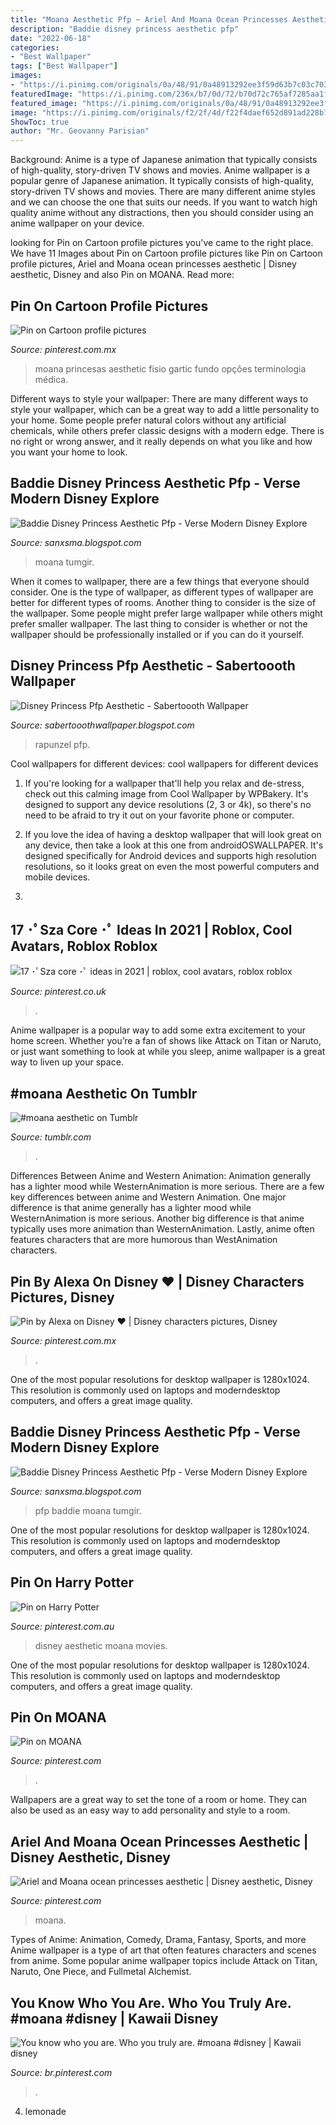 ```yaml
---
title: "Moana Aesthetic Pfp ~ Ariel And Moana Ocean Princesses Aesthetic"
description: "Baddie disney princess aesthetic pfp"
date: "2022-06-18"
categories:
- "Best Wallpaper"
tags: ["Best Wallpaper"]
images:
- "https://i.pinimg.com/originals/0a/48/91/0a48913292ee3f59d63b7c03c7036fa6.jpg"
featuredImage: "https://i.pinimg.com/236x/b7/0d/72/b70d72c765af7285aa1ff062b1fe5e3b.jpg"
featured_image: "https://i.pinimg.com/originals/0a/48/91/0a48913292ee3f59d63b7c03c7036fa6.jpg"
image: "https://i.pinimg.com/originals/f2/2f/4d/f22f4daef652d891ad228b7e3bbb971d.png"
ShowToc: true
author: "Mr. Geovanny Parisian"
---
```



Background: Anime is a type of Japanese animation that typically consists of high-quality, story-driven TV shows and movies.
Anime wallpaper is a popular genre of Japanese animation. It typically consists of high-quality, story-driven TV shows and movies. There are many different anime styles and we can choose the one that suits our needs. If you want to watch high quality anime without any distractions, then you should consider using an anime wallpaper on your device.

	

		
looking for Pin on Cartoon profile pictures you've came to the right place. We have 11 Images about Pin on Cartoon profile pictures like Pin on Cartoon profile pictures, Ariel and Moana ocean princesses aesthetic | Disney aesthetic, Disney and also Pin on MOANA. Read more:
		
    
## Pin On Cartoon Profile Pictures

<img loading=lazy src="https://i.pinimg.com/736x/63/66/ba/6366ba80447242e93a894bf5b940c169.jpg" onerror="this.onerror=null;this.src='https://tse3.mm.bing.net/th?id=OIP.vZqZ4QQrGweS4W-VYhaUdQHaHa&amp;pid=15.1';" alt="Pin on Cartoon profile pictures">

_Source: pinterest.com.mx_

>moana princesas aesthetic fisio gartic fundo opções terminologia médica. 

	

Different ways to style your wallpaper:
There are many different ways to style your wallpaper, which can be a great way to add a little personality to your home. Some people prefer natural colors without any artificial chemicals, while others prefer classic designs with a modern edge. There is no right or wrong answer, and it really depends on what you like and how you want your home to look.

    
## Baddie Disney Princess Aesthetic Pfp - Verse Modern Disney Explore

<img loading=lazy src="https://i.pinimg.com/originals/09/b3/c1/09b3c1937f034e0dbd27b544d2c4d4bf.jpg" onerror="this.onerror=null;this.src='https://tse4.mm.bing.net/th?id=OIP.bBV14MCdxH9xI-L8mAZ20gHaHa&amp;pid=15.1';" alt="Baddie Disney Princess Aesthetic Pfp - Verse Modern Disney Explore">

_Source: sanxsma.blogspot.com_

>moana tumgir. 

	

When it comes to wallpaper, there are a few things that everyone should consider. One is the type of wallpaper, as different types of wallpaper are better for different types of rooms. Another thing to consider is the size of the wallpaper. Some people might prefer large wallpaper while others might prefer smaller wallpaper. The last thing to consider is whether or not the wallpaper should be professionally installed or if you can do it yourself.

    
## Disney Princess Pfp Aesthetic - Sabertoooth Wallpaper

<img loading=lazy src="https://i.pinimg.com/474x/75/e5/72/75e572c236a68b6324c823b65e414749.jpg" onerror="this.onerror=null;this.src='https://tse4.mm.bing.net/th?id=OIP.k4edibhijixZivGYLWHi5wAAAA&amp;pid=15.1';" alt="Disney Princess Pfp Aesthetic - Sabertoooth Wallpaper">

_Source: sabertooothwallpaper.blogspot.com_

>rapunzel pfp. 

	

Cool wallpapers for different devices:
cool wallpapers for different devices 

1. If you're looking for a wallpaper that'll help you relax and de-stress, check out this calming image from Cool Wallpaper by WPBakery. It's designed to support any device resolutions (2, 3 or 4k), so there's no need to be afraid to try it out on your favorite phone or computer.

2. If you love the idea of having a desktop wallpaper that will look great on any device, then take a look at this one from androidOSWALLPAPER. It's designed specifically for Android devices and supports high resolution resolutions, so it looks great on even the most powerful computers and mobile devices.

3.

    
## 17 ･ﾟSza Core ･ﾟ Ideas In 2021 | Roblox, Cool Avatars, Roblox Roblox

<img loading=lazy src="https://i.pinimg.com/236x/b7/0d/72/b70d72c765af7285aa1ff062b1fe5e3b.jpg" onerror="this.onerror=null;this.src='https://tse2.mm.bing.net/th?id=OIP.8COqNxZ9TMA5H4kW7kZvKwAAAA&amp;pid=15.1';" alt="17 ･ﾟSza core ･ﾟ ideas in 2021 | roblox, cool avatars, roblox roblox">

_Source: pinterest.co.uk_

>. 

	

Anime wallpaper is a popular way to add some extra excitement to your home screen. Whether you’re a fan of shows like Attack on Titan or Naruto, or just want something to look at while you sleep, anime wallpaper is a great way to liven up your space.

    
## #moana Aesthetic On Tumblr

<img loading=lazy src="https://64.media.tumblr.com/5ac7f3eada562f7ae3971090709a0149/tumblr_pca8ftkNnH1vxv53vo8_250.jpg" onerror="this.onerror=null;this.src='https://tse1.mm.bing.net/th?id=OIP.xhQb18zi1X55wCp0vAZ8AwAAAA&amp;pid=15.1';" alt="#moana aesthetic on Tumblr">

_Source: tumblr.com_

>. 

	

Differences Between Anime and Western Animation: Animation generally has a lighter mood while WesternAnimation is more serious.
There are a few key differences between anime and Western Animation. One major difference is that anime generally has a lighter mood while WesternAnimation is more serious. Another big difference is that anime typically uses more animation than WesternAnimation. Lastly, anime often features characters that are more humorous than WestAnimation characters.

    
## Pin By Alexa On Disney ♥ | Disney Characters Pictures, Disney

<img loading=lazy src="https://i.pinimg.com/originals/f2/2f/4d/f22f4daef652d891ad228b7e3bbb971d.png" onerror="this.onerror=null;this.src='https://tse3.mm.bing.net/th?id=OIP.JVkcDrXdmdTf7IDLZrQMVgAAAA&amp;pid=15.1';" alt="Pin by Alexa on Disney ♥ | Disney characters pictures, Disney">

_Source: pinterest.com.mx_

>. 

	

One of the most popular resolutions for desktop wallpaper is 1280x1024. This resolution is commonly used on laptops and moderndesktop computers, and offers a great image quality.

    
## Baddie Disney Princess Aesthetic Pfp - Verse Modern Disney Explore

<img loading=lazy src="https://i.pinimg.com/originals/0a/48/91/0a48913292ee3f59d63b7c03c7036fa6.jpg" onerror="this.onerror=null;this.src='https://tse3.mm.bing.net/th?id=OIP.D1UvDlbzzcrOpToBdc6gbQHaET&amp;pid=15.1';" alt="Baddie Disney Princess Aesthetic Pfp - Verse Modern Disney Explore">

_Source: sanxsma.blogspot.com_

>pfp baddie moana tumgir. 

	

One of the most popular resolutions for desktop wallpaper is 1280x1024. This resolution is commonly used on laptops and moderndesktop computers, and offers a great image quality.

    
## Pin On Harry Potter

<img loading=lazy src="https://i.pinimg.com/originals/0f/ed/f6/0fedf65367924906520a8f4d2c01a5b7.jpg" onerror="this.onerror=null;this.src='https://tse1.mm.bing.net/th?id=OIP.3mmtE0Krpvh6XgVFGRfqfAHaLE&amp;pid=15.1';" alt="Pin on Harry Potter">

_Source: pinterest.com.au_

>disney aesthetic moana movies. 

	

One of the most popular resolutions for desktop wallpaper is 1280x1024. This resolution is commonly used on laptops and moderndesktop computers, and offers a great image quality.

    
## Pin On MOANA

<img loading=lazy src="https://78.media.tumblr.com/ff076106e558a0d68ddfdee1c12e0b66/tumblr_pa0y4nimKX1r5zmswo1_1280.jpg" onerror="this.onerror=null;this.src='https://tse2.mm.bing.net/th?id=OIP.9xzXEfSgXMK-Z9J1utgllwHaHa&amp;pid=15.1';" alt="Pin on MOANA">

_Source: pinterest.com_

>. 

	

Wallpapers are a great way to set the tone of a room or home. They can also be used as an easy way to add personality and style to a room.

    
## Ariel And Moana Ocean Princesses Aesthetic | Disney Aesthetic, Disney

<img loading=lazy src="https://i.pinimg.com/originals/e0/d5/29/e0d5290c4fd933e6d18e16a984484691.png" onerror="this.onerror=null;this.src='https://tse3.mm.bing.net/th?id=OIP.GxSicIHT5nW6tchrd8KYiQHaJm&amp;pid=15.1';" alt="Ariel and Moana ocean princesses aesthetic | Disney aesthetic, Disney">

_Source: pinterest.com_

>moana. 

	

Types of Anime: Animation, Comedy, Drama, Fantasy, Sports, and more
Anime wallpaper is a type of art that often features characters and scenes from anime. Some popular anime wallpaper topics include Attack on Titan, Naruto, One Piece, and Fullmetal Alchemist.

    
## You Know Who You Are. Who You Truly Are. #moana #disney | Kawaii Disney

<img loading=lazy src="https://i.pinimg.com/736x/64/21/87/642187a9ac930353264b2060abb9e0a1.jpg" onerror="this.onerror=null;this.src='https://tse1.mm.bing.net/th?id=OIP.AEYqwVpC-szNI9t4iScJHwHaEz&amp;pid=15.1';" alt="You know who you are. Who you truly are. #moana #disney | Kawaii disney">

_Source: br.pinterest.com_

>. 

	

4. lemonade 

